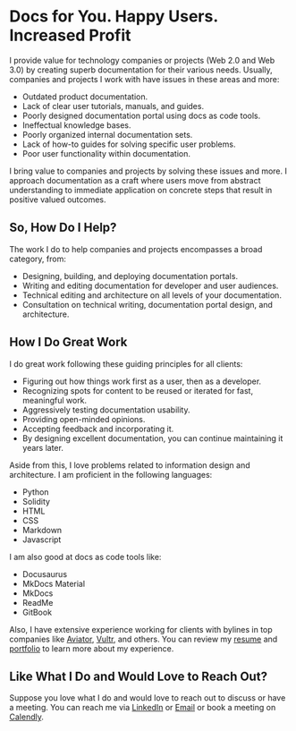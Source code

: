 # Docs for You. Happy Users. Increased Profit

I provide value for technology companies or projects (Web 2.0 and Web 3.0) by creating superb documentation for their various needs. Usually, companies and projects I work with have issues in these areas and more:

- Outdated product documentation.
- Lack of clear user tutorials, manuals, and guides.
- Poorly designed documentation portal using docs as code tools.
- Ineffectual knowledge bases.
- Poorly organized internal documentation sets.
- Lack of how-to guides for solving specific user problems.
- Poor user functionality within documentation.

I bring value to companies and projects by solving these issues and more. I approach documentation as a craft where users move from abstract understanding to immediate application on concrete steps that result in positive valued outcomes.

## **So, How Do I Help?**

The work I do to help companies and projects encompasses a broad category, from:

- Designing, building, and deploying documentation portals.
- Writing and editing documentation for developer and user audiences.
- Technical editing and architecture on all levels of your documentation.
- Consultation on technical writing, documentation portal design, and architecture.

## **How I Do Great Work**

I do great work following these guiding principles for all clients:

- Figuring out how things work first as a user, then as a developer.
- Recognizing spots for content to be reused or iterated for fast, meaningful work.
- Aggressively testing documentation usability.
- Providing open-minded opinions.
- Accepting feedback and incorporating it.
- By designing excellent documentation, you can continue maintaining it years later.

Aside from this, I love problems related to information design and architecture. I am proficient in the following languages:

- Python
- Solidity
- HTML
- CSS
- Markdown
- Javascript 
  
I am also good at docs as code tools like:

- Docusaurus
- MkDocs Material
- MkDocs
- ReadMe
- GitBook 
  
Also, I have extensive experience working for clients with bylines in top companies like [Aviator](https://aviator.co/), [Vultr](https://www.vultr.com/docs/how-to-install-anaconda-on-a-windows-server-using-vultr/), and others. You can review my [resume](https://docs.google.com/document/d/1XLBJUeo1aHR0WqqiqCeR2dmcZRXQgGik3Irp4d6vBws/edit?usp=drivesdk) and [portfolio](Portfolio/start%20here.md) to learn more about my experience.

## **Like What I Do and Would Love to Reach Out?**

Suppose you love what I do and would love to reach out to discuss or have a meeting. You can reach me via [LinkedIn](https://www.linkedin.com/in/chukwuebuka-ukatu/) or [Email](mailto:chukwuebukaukatu5@gmail.com) or book a meeting on [Calendly](https://calendly.com/chukwuebukaukatu5).
